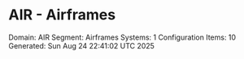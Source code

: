 # AIR - Airframes

Domain: AIR
Segment: Airframes
Systems: 1
Configuration Items: 10
Generated: Sun Aug 24 22:41:02 UTC 2025
